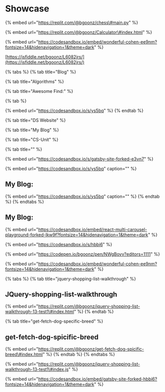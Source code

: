 # Showcase

{% embed url="https://replit.com/@bgoonz/chess\#main.py" %}



{% embed url="https://replit.com/@bgoonz/Calculator\#index.html" %}



{% embed url="https://codesandbox.io/embed/wonderful-cohen-ee9nm?fontsize=14&hidenavigation=1&theme=dark" %}



[https://jsfiddle.net/bgoonz/L6082jrs/](https://jsfiddle.net/bgoonz/L6082jrs/)



{% tabs %}
{% tab title="Blog" %}

{% tab title="Algorithms" %}

{% tab title="Awesome Find:" %}

{% tab %}


{% embed url="https://codesandbox.io/s/ys5bq" %}
{% endtab %}

{% tab title="DS Website" %}

{% tab title="My Blog" %}

{% tab title="CS-Unit" %}

{% tab title="" %}


{% embed url="https://codesandbox.io/s/gatsby-site-forked-e3vn7" %}







{% embed url="https://codesandbox.io/s/ys5bq" caption="" %}

## My Blog:

{% embed url="https://codesandbox.io/s/ys5bq" caption="" %}
{% endtab %}
{% endtabs %}

## My Blog:



{% embed url="https://codesandbox.io/embed/react-multi-carousel-playground-forked-lkw9f?fontsize=14&hidenavigation=1&theme=dark" %}



{% embed url="https://codesandbox.io/s/hbbi6" %}

{% embed url="https://codepen.io/bgoonz/pen/NWgBovv?editors=1111" %}

{% embed url="https://codesandbox.io/embed/wonderful-cohen-ee9nm?fontsize=14&hidenavigation=1&theme=dark" %}



{% tabs %}
{% tab title="jquery-shopping-list-walkthrough" %}
## JQuery-shopping-list-walkthrough

{% embed url="https://replit.com/@bgoonz/jquery-shopping-list-walkthrough-13-test1\#index.html" %}
{% endtab %}

{% tab title="get-fetch-dog-specific-breed" %}
## get-fetch-dog-spicific-breed

{% embed url="https://replit.com/@bgoonz/get-fetch-dog-spicific-breed\#index.html" %}
{% endtab %}
{% endtabs %}

{% embed url="https://replit.com/@bgoonz/jquery-shopping-list-walkthrough-13-test1\#index.js" %}





{% embed url="https://codesandbox.io/embed/gatsby-site-forked-hbbi6?fontsize=14&hidenavigation=1&theme=dark" %}



